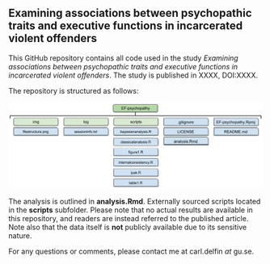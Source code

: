 ## Examining associations between psychopathic traits and executive functions in incarcerated violent offenders

This GitHub repository contains all code used in the study *Examining associations between psychopathic traits and executive functions in incarcerated violent offenders*. The study is published in XXXX, DOI:XXXX.

The repository is structured as follows:

![fileandfolderstructure](https://raw.githubusercontent.com/carldelfin/EF-psychopathy/master/img/filestructure.png)

The analysis is outlined in **analysis.Rmd**. Externally sourced scripts located in the **scripts** subfolder. Please note that no actual results are available in this repository, and readers are instead referred to the published article. Note also that the data itself is **not** publicly available due to its sensitive nature.

For any questions or comments, please contact me at carl.delfin *at* gu.se.
